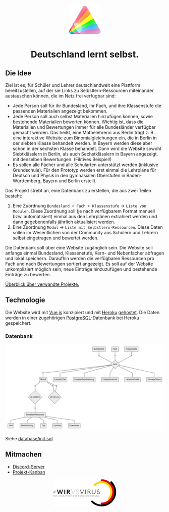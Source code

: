 <div align="center"><img src="bilder/logo-mittel.png"></div>
<h1 align="center">Deutschland lernt selbst.</h1>

## Die Idee
Ziel ist es, für Schüler und Lehrer deutschlandweit eine Plattform bereitzustellen, auf der sie Links zu Selbstlern-Ressourcen miteinander austauschen können, die im Netz frei verfügbar sind:
- Jede Person soll für ihr Bundesland, ihr Fach, und ihre Klassenstufe die passenden Materialien angezeigt bekommen. 
- Jede Person soll auch selbst Materialien hinzufügen können, sowie bestehende Materialien bewerten können. Wichtig ist, dass die Materialien und Bewertungen immer für alle Bundesländer verfügbar gemacht werden. Das heißt, eine Mathelehrerin aus Berlin trägt z. B. eine interaktive Website zum Binomialgleichungen ein, die in Berlin in der siebten Klasse behandelt werden. In Bayern werden diese aber schon in der sechsten Klasse behandelt. Dann wird die Website sowohl Siebtklässlern in Berlin, als auch Sechstklässlern in Bayern angezeigt, mit denselben Bewertungen. (Fiktives Beispiel!)
- Es sollen alle Fächer und alle Schularten unterstützt werden (inklusive Grundschule). Für den Prototyp werden erst einmal die Lehrpläne für Deutsch und Physik in den gymnasialen Oberstufen in Baden-Württemberg, Bayern und Berlin erstellt.

Das Projekt strebt an, eine Datenbank zu erstellen, die aus zwei Teilen besteht:
1. Eine Zuordnung `Bundesland + Fach + Klassenstufe` → `Liste von Modulen`. Diese Zuordnung soll (je nach verfügbarem Format manuell bzw. automatisiert) einmal aus den Lehrplänen extrahiert werden und dann gegebenenfalls jährlich aktualisiert werden.
2. Eine Zuordnung `Modul` → `Liste mit Selbstlern-Ressourcen`. Diese Daten sollen im Wesentlichen von der Community aus Schülern und Lehrern selbst eingetragen und bewertet werden.

Die Datenbank soll über eine Website zugänglich sein. Die Website soll anfangs einmal Bundesland, Klassenstufe, Kern- und Nebenfächer abfragen und lokal speichern. Daraufhin werden die verfügbaren Ressourcen pro Fach und nach Bewertungen sortiert angezeigt. Es soll auf der Website unkompliziert möglich sein, neue Einträge hinzuzufügen und bestehende Einträge zu bewerten.

[Überblick über verwandte Projekte.](projekt/verwandte-projekte.md)

## Technologie

Die Website wird mit [Vue.js](https://vuejs.org/v2/guide/) konzipiert und mit [Heroku](https://devcenter.heroku.com/categories/reference) [gehostet](https://dashboard.heroku.com/apps/deutschland-lernt-selbst). Die Daten werden in einer zugehörigen [PostgreSQL](https://www.postgresql.org/docs/12/index.html)-Datenbank bei Heroku gespeichert.

### Datenbank

![Entity-Relationship Diagramm in Chen-Notation.](bilder/er-diagramm.png)

Siehe [database/init.sql](database/init.sql).

## Mitmachen

- [Discord-Server](https://discord.gg/EUUyrK4)
- [Projekt-Kanban](https://github.com/davidpomerenke/deutschland-lernt-selbst/projects/2)

<div align="center"><a href="https://wirvsvirushackathon.org"><img src="bilder/hackathon.png"></a></div>